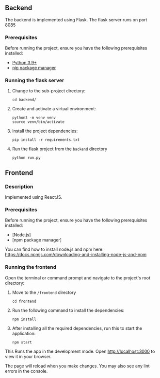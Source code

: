 ## Backend
The backend is implemented using Flask. The flask server runs on port 8085

### Prerequisites

Before running the project, ensure you have the following prerequisites installed:

- [Python 3.9+](https://www.python.org/downloads/release/python-390/)
- [pip package manager](https://pypi.org/project/pip/)

### Running the flask server

1. Change to the sub-project directory:

   ```shell
   cd backend/
   ```

2. Create and activate a virtual environment:

   ```shell
   python3 -m venv venv
   source venv/bin/activate
   ```

3. Install the project dependencies:

   ```shell
   pip install -r requirements.txt
   ```

5. Run the flask project from the `backend` directory

   ```shell
   python run.py
   ```

##  Frontend

### Description

Implemented using ReactJS.

### Prerequisites

Before running the project, ensure you have the following prerequisites installed:

- [Node.js]
- [npm package manager]

You can find how to install node.js and npm here: https://docs.npmjs.com/downloading-and-installing-node-js-and-npm

### Running the frontend

Open the terminal or command prompt and navigate to the project's root directory:

1. Move to the `/frontend` directory

   ```shell
   cd frontend
   ```

2. Run the following command to install the dependencies:

   ```shell
   npm install
   ```

3. After installing all the required dependencies, run this to start the application:
   ```shell
   npm start
   ```

This Runs the app in the development mode. Open [http://localhost:3000](http://localhost:3000) to view it in your browser.

The page will reload when you make changes. You may also see any lint errors in the console.